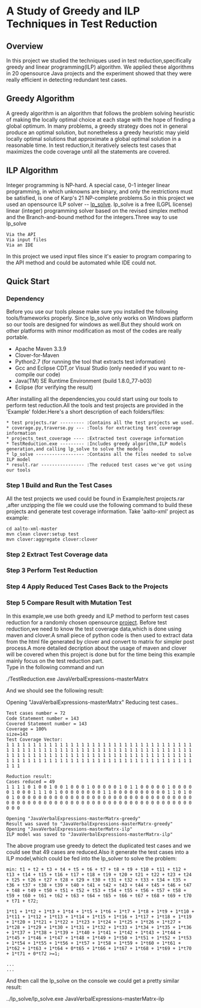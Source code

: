 # A Study of Greedy and ILP Techniques in Test Reduction #

## Overview ##
In this project we studied the techniques used in test reduction,specifically greedy and linear programming(ILP) algorithm. We applied these algorithms in 20 opensource Java projects and the experiment showed that they were really efficient in detecting redundant test cases. 

## Greedy Algorithm ##

A greedy algorithm is an algorithm that follows the problem solving heuristic of making the locally optimal choice at each stage with the hope of finding a global optimum. In many problems, a greedy strategy does not in general produce an optimal solution, but nonetheless a greedy heuristic may yield locally optimal solutions that approximate a global optimal solution in a reasonable time. In test reduction,it iteratively selects test cases that maximizes the code coverage until all the statements are covered.  
  
  
## ILP Algorithm ##

Integer programming is NP-hard. A special case, 0-1 integer linear programming, in which unknowns are binary, and only the restrictions must be satisfied, is one of Karp's 21 NP-complete problems.So in this project we used an opensource ILP solver -- [lp_solve](http://lpsolve.sourceforge.net/5.5/). lp_solve is a free (LGPL license) linear (integer) programming solver based on the revised simplex method and the Branch-and-bound method for the integers.Three way to use lp_solve

  	Via the API
  	Via input files
  	Via an IDE
  	
In this project we used input files since it's easier to program comparing to the API method and could be automated while IDE could not.  
## Quick Start ##

### Dependency ###

Before you use our tools please make sure you installed the following tools/frameworks properly. Since lp_solve only works on Windows platform so our tools are designed for windows as well.But they should work on other platforms with minor modification as most of the codes are really portable.
  * Apache Maven 3.3.9 
  * Clover-for-Maven
  * Python2.7 (for running the tool that extracts test information)
  * Gcc and Eclipse CDT,or Visual Studio (only needed if you want to re-compile our code)
  * Java(TM) SE Runtime Environment (build 1.8.0_77-b03)
  * Eclipse (for verifying the result)

After installing all the dependencies,you could start using our tools to perform test reduction.All the tools and test projects are provided in the 'Example' folder.Here's a short description of each folders/files:

  	* test projects.rar --------- :Contains all the test projects we used.
	* coverage.py,traverse.py --- :Tools for extracting test coverage information
	* projects_test_coverage ---- :Extracted test coverage information
  	* TestReduction.exe --------- :Includes greedy algorithm,ILP models generation,and calling lp_solve to solve the models
	* lp_solve ------------------ :Contains all the files needed to solve ILP model
  	* result.rar ---------------- :The reduced test cases we've got using our tools
  
### Step 1 Build and Run the Test Cases ###

All the test projects we used could be found in Example/test projects.rar ,after unzipping the file we could use the following command to build these projects and generate test coverage information. Take 'aalto-xml' project as example:

	cd aalto-xml-master
	mvn clean clover:setup test 
	mvn clover:aggregate clover:clover

### Step 2 Extract Test Coverage data ###

### Step 3 Perform Test Reduction ###

### Step 4 Apply Reduced Test Cases Back to the Projects ###

### Step 5 Compare Result with Mutation Test ###

In this example,we use both greedy and ILP method to perform test cases reduction for a randomly chosen opensource [project](https://github.com/VerbalExpressions/JavaVerbalExpressions). Before test reduction,we need to know the test coverage data,which is done using maven and clover.A small piece of python code is then used to extract data from the html file generated by clover and convert to matrix for simpler post process.A more detailed decription about the usage of maven and clover will be covered when this project is done but for the time being this example mainly focus on the test reduction part.  
Type in the following command and run  

  ./TestReduction.exe JavaVerbalExpressions-masterMatrx

And we should see the following result:  

Opening "JavaVerbalExpressions-masterMatrx"
	Reducing test cases..

	Test cases number = 72
	Code Statement number = 143
	Covered Statement number = 143
	Coverage = 100%
	size=143
	Test Coverage Vector:
	1 1 1 1 1 1 1 1 1 1 1 1 1 1 1 1 1 1 1 1 1 1 1 1 1 1 1 1 1 1 1 1 1 1 1 1 1 1 1 1 1 1 1 1 1 1 1 1 1 1 1 1 1 1 1 1 1 1 1 1 1 1 1 1 1 1 1 1 1 1 1 1 1 1 1 1 1 1 1 1 1 1 1 1 1 1 1 1 1 1 1 1 1 1 1 1 1 1 1 1 1 1 1 1 1 1 1 1 1 1 1 1 1 1 1 1 1 1 1 1 1 1 1 1 1 1 1 1 1 1 1 1 1 1 1 1 1 1 1 1 1 1 1

	Reduction result:
	Cases reduced = 49
	1 1 1 1 0 1 0 0 1 0 0 1 0 0 0 1 0 0 0 0 0 1 0 1 1 0 0 0 0 0 1 0 0 0 0 0 1 0 0 0 1 1 1 0 1 0 0 0 0 0 0 0 0 1 1 0 0 0 0 0 0 0 0 0 0 1 1 0 1 0 0 1 0 0 0 0 0 0 0 0 0 0 0 0 0 0 0 0 0 0 0 0 0 0 0 0 0 0 0 0 0 0 0 0 0 0 0 0 0 0 0 0 0 0 0 0 0 0 0 0 0 0 0 0 0 0 0 0 0 0 0 0 0 0 0 0 0 0 0 0 0 0 0

	Opening "JavaVerbalExpressions-masterMatrx-greedy"
	Result was saved to "JavaVerbalExpressions-masterMatrx-greedy"
	Opening "JavaVerbalExpressions-masterMatrx-ilp"
	ILP model was saved to "JavaVerbalExpressions-masterMatrx-ilp"
	
The above program use greedy to detect the duplicated test cases and we could see that 49 cases are reduced.Also it generate the test cases into a ILP model,which could be fed into the lp_solver to solve the problem:  

	min: t1 + t2 + t3 + t4 + t5 + t6 + t7 + t8 + t9 + t10 + t11 + t12 + t13 + t14 + t15 + t16 + t17 + t18 + t19 + t20 + t21 + t22 + t23 + t24 + t25 + t26 + t27 + t28 + t29 + t30 + t31 + t32 + t33 + t34 + t35 + t36 + t37 + t38 + t39 + t40 + t41 + t42 + t43 + t44 + t45 + t46 + t47 + t48 + t49 + t50 + t51 + t52 + t53 + t54 + t55 + t56 + t57 + t58 + t59 + t60 + t61 + t62 + t63 + t64 + t65 + t66 + t67 + t68 + t69 + t70 + t71 + t72;

	1*t1 + 1*t2 + 1*t3 + 1*t4 + 1*t5 + 1*t6 + 1*t7 + 1*t8 + 1*t9 + 1*t10 + 1*t11 + 1*t12 + 1*t13 + 1*t14 + 1*t15 + 1*t16 + 1*t17 + 1*t18 + 1*t19 + 1*t20 + 1*t21 + 1*t22 + 1*t23 + 1*t24 + 1*t25 + 1*t26 + 1*t27 + 1*t28 + 1*t29 + 1*t30 + 1*t31 + 1*t32 + 1*t33 + 1*t34 + 1*t35 + 1*t36 + 1*t37 + 1*t38 + 1*t39 + 1*t40 + 1*t41 + 1*t42 + 1*t43 + 1*t44 + 1*t45 + 1*t46 + 1*t47 + 1*t48 + 1*t49 + 1*t50 + 1*t51 + 1*t52 + 1*t53 + 1*t54 + 1*t55 + 1*t56 + 1*t57 + 1*t58 + 1*t59 + 1*t60 + 1*t61 + 1*t62 + 1*t63 + 1*t64 + 0*t65 + 1*t66 + 1*t67 + 1*t68 + 1*t69 + 1*t70 + 1*t71 + 0*t72 >=1;

	...
	...
	
And then call the lp_solve on the console we could get a pretty similar result:  

  ../lp_solve/lp_solve.exe JavaVerbalExpressions-masterMatrx-ilp

